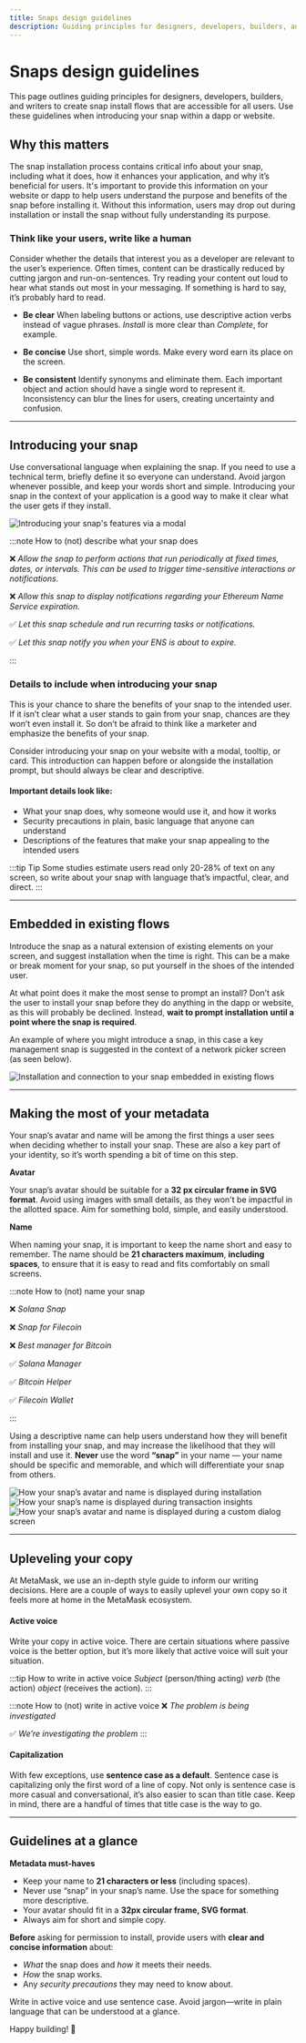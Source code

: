 ```yaml
---
title: Snaps design guidelines
description: Guiding principles for designers, developers, builders, and writers to create snap install flows that are accessible for all types of users.
---
```


# Snaps design guidelines

This page outlines guiding principles for designers, developers, builders, and writers to create snap install flows that are accessible for all users. Use these guidelines when introducing your snap within a dapp or website.

## Why this matters

The snap installation process contains critical info about your snap, including what it does, how it enhances your application, and why it’s beneficial for users. It's important to provide this information on your website or dapp to help users understand the purpose and benefits of the snap before installing it. Without this information, users may drop out during installation or install the snap without fully understanding its purpose.

### Think like your users, write like a human

Consider whether the details that interest you as a developer are relevant to the user’s experience. Often times, content can be drastically reduced by cutting jargon and run-on-sentences. Try reading your content out loud to hear what stands out most in your messaging. If something is hard to say, it’s probably hard to read.

- **Be clear**
  When labeling buttons or actions, use descriptive action verbs instead of vague phrases. _Install_ is more clear than _Complete_, for example.

- **Be concise**
  Use short, simple words. Make every word earn its place on the screen.

- **Be consistent**
  Identify synonyms and eliminate them. Each important object and action should have a single word to represent it. Inconsistency can blur the lines for users, creating uncertainty and confusion.

---

## Introducing your snap

Use conversational language when explaining the snap. If you need to use a technical term, briefly define it so everyone can understand. Avoid jargon whenever possible, and keep your words short and simple. Introducing your snap in the context of your application is a good way to make it clear what the user gets if they install.

![Introducing your snap's features via a modal](../assets/install-modal.png)

:::note How to (not) describe what your snap does

❌ _Allow the snap to perform actions that run periodically at fixed times, dates, or intervals. This can be used to trigger time-sensitive interactions or notifications._

❌ _Allow this snap to display notifications regarding your Ethereum Name Service expiration._

✅ _Let this snap schedule and run recurring tasks or notifications._

✅ _Let this snap notify you when your ENS is about to expire._

:::

### Details to include when introducing your snap

This is your chance to share the benefits of your snap to the intended user. If it isn’t clear what a user stands to gain from your snap, chances are they won’t even install it. So don’t be afraid to think like a marketer and emphasize the benefits of your snap.

Consider introducing your snap on your website with a modal, tooltip, or card. This introduction can happen before or alongside the installation prompt, but should always be clear and descriptive.

#### Important details look like:

- What your snap does, why someone would use it, and how it works
- Security precautions in plain, basic language that anyone can understand
- Descriptions of the features that make your snap appealing to the intended users

:::tip Tip
Some studies estimate users read only 20-28% of text on any screen, so write about your snap with language that’s impactful, clear, and direct.
:::

---

## Embedded in existing flows

Introduce the snap as a natural extension of existing elements on your screen, and suggest installation when the time is right. This can be a make or break moment for your snap, so put yourself in the shoes of the intended user.

At what point does it make the most sense to prompt an install? Don’t ask the user to install your snap before they do anything in the dapp or website, as this will probably be declined. Instead, **wait to prompt installation** **until a point where the snap is required**.

An example of where you might introduce a snap, in this case a key management snap is suggested in the context of a network picker screen (as seen below).

![Installation and connection to your snap embedded in existing flows](../assets/picker.png)

---

## Making the most of your metadata

Your snap’s avatar and name will be among the first things a user sees when deciding whether to install your snap. These are also a key part of your identity, so it’s worth spending a bit of time on this step.

**Avatar**

Your snap’s avatar should be suitable for a **32 px circular frame in SVG format**. Avoid using images with small details, as they won't be impactful in the allotted space. Aim for something bold, simple, and easily understood.

**Name**

When naming your snap, it is important to keep the name short and easy to remember. The name should be **21 characters maximum**, **including spaces**, to ensure that it is easy to read and fits comfortably on small screens.

:::note How to (not) name your snap

❌ _Solana Snap_

❌ _Snap for Filecoin_

❌ _Best manager for Bitcoin_

✅ _Solana Manager_

✅ _Bitcoin Helper_

✅ _Filecoin Wallet_

:::

Using a descriptive name can help users understand how they will benefit from installing your snap, and may increase the likelihood that they will install and use it. **Never** use the word **“snap”** in your name — your name should be specific and memorable, and which will differentiate your snap from others.

![How your snap’s avatar and name is displayed during installation](../assets/install.png)
![How your snap’s name is displayed during transaction insights](../assets/insights.png)
![How your snap’s avatar and name is displayed during a custom dialog screen](../assets/dialog.png)

---

## Upleveling your copy

At MetaMask, we use an in-depth style guide to inform our writing decisions. Here are a couple of ways to easily uplevel your own copy so it feels more at home in the MetaMask ecosystem.

#### Active voice

Write your copy in active voice. There are certain situations where passive voice is the better option, but it’s more likely that active voice will suit your situation.

:::tip How to write in active voice
_Subject_ (person/thing acting) _verb_ (the action) _object_ (receives the action).
:::

:::note How to (not) write in active voice
❌ _The problem is being investigated_

✅ _We’re investigating the problem_
:::

#### Capitalization

With few exceptions, use **sentence case as a default**. Sentence case is capitalizing only the first word of a line of copy. Not only is sentence case is more casual and conversational, it’s also easier to scan than title case. Keep in mind, there are a handful of times that title case is the way to go.

---

## Guidelines at a glance

**Metadata must-haves**

- Keep your name to **21 characters or less** (including spaces).
- Never use “snap” in your snap’s name. Use the space for something more descriptive.
- Your avatar should fit in a **32px circular frame, SVG format**.
- Always aim for short and simple copy.

**Before** asking for permission to install, provide users with **clear and concise information** about:

- _What_ the snap does and _how_ it meets their needs.
- _How_ the snap works.
- Any _security precautions_ they may need to know about.

Write in active voice and use sentence case. Avoid jargon—write in plain language that can be understood at a glance.

Happy building! 👋
